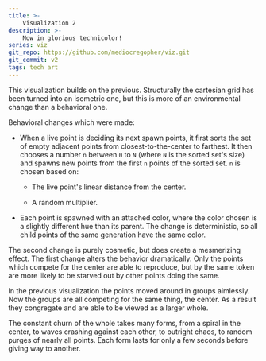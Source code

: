 ```yaml
---
title: >-
    Visualization 2
description: >-
    Now in glorious technicolor!
series: viz
git_repo: https://github.com/mediocregopher/viz.git
git_commit: v2
tags: tech art
---
```



<script src="/assets/viz/2/goog/base.js"></script>
<script src="/assets/viz/2/cljs_deps.js"></script>
<script>goog.require("viz.core");</script>
<p align="center"><canvas id="viz"></canvas></p>

This visualization builds on the previous. Structurally the cartesian grid has
been turned into an isometric one, but this is more of an environmental change
than a behavioral one.

Behavioral changes which were made:

* When a live point is deciding its next spawn points, it first sorts the set of
  empty adjacent points from closest-to-the-center to farthest. It then chooses
  a number `n` between `0` to `N` (where `N` is the sorted set's size) and
  spawns new points from the first `n` points of the sorted set. `n` is chosen
  based on:

  * The live point's linear distance from the center.

  * A random multiplier.

* Each point is spawned with an attached color, where the color chosen is a
  slightly different hue than its parent. The change is deterministic, so all
  child points of the same generation have the same color.

The second change is purely cosmetic, but does create a mesmerizing effect. The
first change alters the behavior dramatically. Only the points which compete for
the center are able to reproduce, but by the same token are more likely to be
starved out by other points doing the same.

In the previous visualization the points moved around in groups aimlessly. Now
the groups are all competing for the same thing, the center. As a result they
congregate and are able to be viewed as a larger whole.

The constant churn of the whole takes many forms, from a spiral in the center,
to waves crashing against each other, to outright chaos, to random purges of
nearly all points. Each form lasts for only a few seconds before giving way to
another.

